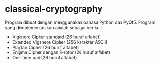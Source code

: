 # classical-cryptography
Program dibuat dengan menggunakan bahasa Python dan PyQt5. Program yang diimplementasikan adalah sebagai berikut:
- Vigenere Cipher standard (26 huruf alfabet)
- Extended Vigenere Cipher (256 karakter ASCII)
- Playfair Cipher (26 huruf alfabet)
- Enigma Cipher dengan 3-rotor (26 huruf alfabet)
- One-time pad (26 huruf alfabet)
